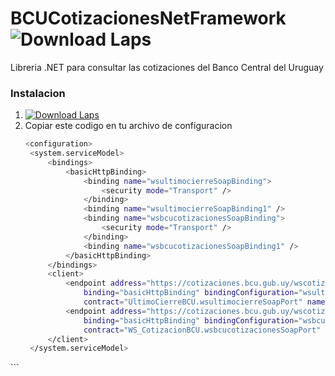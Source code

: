 # BCUCotizacionesNetFramework ![Download Laps](https://img.shields.io/github/license/francisgerman1/BCUCotizacionesNetFramework)
Libreria .NET para consultar las cotizaciones del Banco Central del Uruguay 

### Instalacion

1. [![Download Laps](https://img.shields.io/badge/DLL-Descargar-green)](https://github.com/francisgerman1/BCUCotizacionesNetFramework/releases/latest/download/CotizacionBCU.dll)
2. Copiar este codigo en tu archivo de configuracion
   ```sh
   <configuration>
	<system.serviceModel>
		<bindings>
			<basicHttpBinding>
				<binding name="wsultimocierreSoapBinding">
					<security mode="Transport" />
				</binding>
				<binding name="wsultimocierreSoapBinding1" />
				<binding name="wsbcucotizacionesSoapBinding">
					<security mode="Transport" />
				</binding>
				<binding name="wsbcucotizacionesSoapBinding1" />
			</basicHttpBinding>
		</bindings>
		<client>
			<endpoint address="https://cotizaciones.bcu.gub.uy/wscotizaciones/servlet/awsultimocierre"
                binding="basicHttpBinding" bindingConfiguration="wsultimocierreSoapBinding"
                contract="UltimoCierreBCU.wsultimocierreSoapPort" name="wsultimocierreSoapPort" />
			<endpoint address="https://cotizaciones.bcu.gub.uy/wscotizaciones/servlet/awsbcucotizaciones"
                binding="basicHttpBinding" bindingConfiguration="wsbcucotizacionesSoapBinding"
                contract="WS_CotizacionBCU.wsbcucotizacionesSoapPort" name="wsbcucotizacionesSoapPort" />
		</client>
	</system.serviceModel>
</configuration>
   ```
